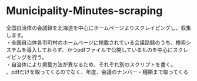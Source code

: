 # Municipality-Minutes-scraping
全国自治体の会議録を北海道を中心にホームページよりスクレイピングし、収集します。  
・全国自治体各市町村のホームページに掲載されている会議路録のうち、検索システムを導入しておらず、かつpdfファイルで公開しているものを中心にスクレイピングを行う。  
・自治体により掲載方法が異なるため、それぞれ別のスクリプトを書く。  
。pdfだけを取ってくるのでなく、年度、会議のナンバー・種類まで取ってくる  
